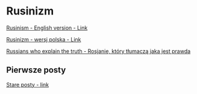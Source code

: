 # Rusinizm

[Rusinism - English version - Link](https://github.com/whatsupW/Rusnazizm/blob/main/1/Rusinizm.md)

[Rusinizm - wersj polska - Link](https://github.com/whatsupW/Rusnazizm/blob/main/1/Rusinizm.md)

[Russians who explain the truth - Rosjanie, który tłumaczą jaka jest prawda](https://github.com/whatsupW/Rusnazizm/blob/main/1/Rosjanie.md)

## Pierwsze posty
[Stare posty - link](https://github.com/whatsupW)
